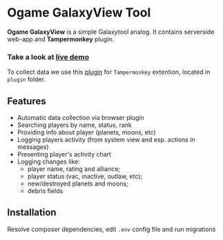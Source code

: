 # Ogame GalaxyView Tool

**Ogame GalaxyView** is a simple Galaxytool analog. It contains serverside web-app and **Tampermonkey** plugin.


### Take a look at [live demo][demo]
To collect data we use this [plugin] for `Tampermonkey` extention, located in `plugin` folder.


## Features
* Automatic data collection via browser plugin
* Searching players by name, status, rank
* Providing info about player (planets, moons, etc)
* Logging players activity (from system view and esp. actions in messages)
* Presenting player's activity chart
* Logging changes like:
    * player name, rating and alliance;
    * player status (vac, inactive, outlaw, etc); 
    * new/destroyed planets and moons; 
    * debris fields 


## Installation
Resolve composer dependencies, edit `.env` config file and run migrations


[demo]: https://dev.soft-szn.ru/ogame/ui
[plugin]: https://github.com/decss/ogame-galaxyview/raw/dev/plugin/ogame-galaxyview.user.js

